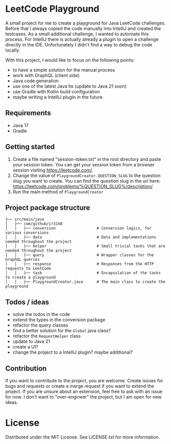 # LeetCode Playground

A small project for me to create a playground for Java LeetCode challenges.
Before that I always copied the code manually into IntelliJ and created the testcases.
As a small additional challenge, I wanted to automate this process. For IntelliJ there is actually already a plugin to open a challenge directly in the IDE.
Unfortunately I didn't find a way to debug the code locally.

With this project, I would like to focus on the following points:
- to have a simple solution for the manual process
- work with GraphQL (client side)
- Java code generation
- use one of the latest Java lts (update to Java 21 soon)
- use Gradle with Kotlin build configuration
- maybe writing a IntelliJ plugin in the future

## Requirements

- Java 17
- Gradle

## Getting started

1. Create a file named "session-token.txt" in the root directory and paste your session token.
You can get your session token from a browser session visiting https://leetcode.com/.
2. Change the value of `PlaygroundCreator.QUESTION_SLUG` to the question slug you want to create.
You can find the question slug in the url here: https://leetcode.com/problems/%QUESTION_SLUG%/description/
3. Run the main method of `PlaygroundCreator`

## Project package structure

    ├── src/main/java
    │   ├── com/github/ir31k0
    │   │   ├── conversion                  # Conversion logics, for various conversions
    │   │   ├── data                        # Data and implementations needed throughout the project
    │   │   ├── helper                      # Small trivial tasks that are needed throughout the project
    │   │   ├── query                       # Wrapper classes for the GraphQL queries
    │   │   ├── response                    # Responses from the HTTP requests to LeetCode
    │   │   ├── task                        # Encapsulation of the tasks to create a playground
    │   │   ├── PlaygroundCreator.java      # The main class to create the playground

## Todos / ideas

- solve the todos in the code
- extend the types in the conversion package
- refactor the query classes
- find a better solution for the `Global` java class?
- refactor the `RequestHelper` class
- update to Java 21
- create a UI?
- change the project to a IntelliJ plugin? maybe additional?

## Contribution
If you want to contribute to the project, you are welcome.
Create issues for bugs and requests or create a merge request if you want to extend the project.
If you are unsure about an extension, feel free to ask with an issue for now. I don't want to "over-engineer" the project, but I am open for new ideas.

# License
Distributed under the MIT License. See LICENSE.txt for more information.
